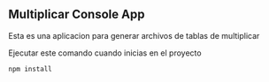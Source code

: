 ## Multiplicar Console App

Esta es una aplicacion para generar archivos de tablas de multiplicar

Ejecutar este comando cuando inicias en el proyecto

```
npm install
```